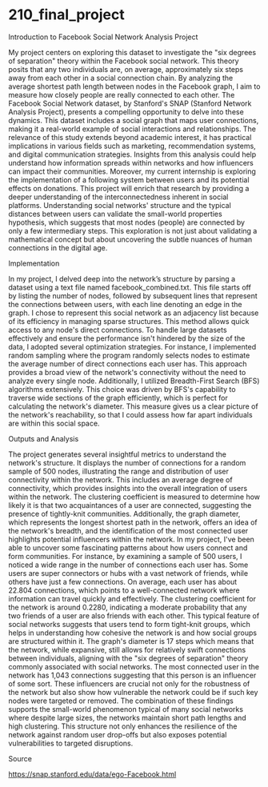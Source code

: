 # 210_final_project
Introduction to Facebook Social Network Analysis Project

My project centers on exploring this dataset to investigate the "six degrees of separation" theory within the Facebook social network. This theory posits that any two individuals are, on average, approximately six steps away from each other in a social connection chain. By analyzing the average shortest path length between nodes in the Facebook graph, I aim to measure how closely people are really connected to each other. The Facebook Social Network dataset, by Stanford's SNAP (Stanford Network Analysis Project), presents a compelling opportunity to delve into these dynamics. This dataset includes a social graph that maps user connections, making it a real-world example of social interactions and relationships. The relevance of this study extends beyond academic interest, it has practical implications in various fields such as marketing, recommendation systems, and digital communication strategies. Insights from this analysis could help understand how information spreads within networks and how influencers can impact their communities. Moreover, my current internship is exploring the implementation of a following system between users and its potential effects on donations. This project will enrich that research by providing a deeper understanding of the interconnectedness inherent in social platforms.
Understanding social networks' structure and the typical distances between users can validate the small-world properties hypothesis, which suggests that most nodes (people) are connected by only a few intermediary steps. This exploration is not just about validating a mathematical concept but about uncovering the subtle nuances of human connections in the digital age.

Implementation

In my project, I delved deep into the network’s structure by parsing a dataset using a text file named facebook_combined.txt. This file starts off by listing the number of nodes, followed by subsequent lines that represent the connections between users, with each line denoting an edge in the graph. I chose to represent this social network as an adjacency list because of its efficiency in managing sparse structures. This method allows quick access to any node's direct connections.
To handle large datasets effectively and ensure the performance isn't hindered by the size of the data, I adopted several optimization strategies. For instance, I implemented random sampling where the program randomly selects nodes to estimate the average number of direct connections each user has. This approach provides a broad view of the network's connectivity without the need to analyze every single node. Additionally, I utilized Breadth-First Search (BFS) algorithms extensively. This choice was driven by BFS's capability to traverse wide sections of the graph efficiently, which is perfect for calculating the network's diameter. This measure gives us a clear picture of the network's reachability, so that I could assess how far apart individuals are within this social space.

Outputs and Analysis

The project generates several insightful metrics to understand the network's structure. It displays the number of connections for a random sample of 500 nodes, illustrating the range and distribution of user connectivity within the network. This includes an average degree of connectivity, which provides insights into the overall integration of users within the network. The clustering coefficient is measured to determine how likely it is that two acquaintances of a user are connected, suggesting the presence of tightly-knit communities. Additionally, the graph diameter, which represents the longest shortest path in the network, offers an idea of the network's breadth, and the identification of the most connected user highlights potential influencers within the network. In my project, I've been able to uncover some fascinating patterns about how users connect and form communities. For instance, by examining a sample of 500 users, I noticed a wide range in the number of connections each user has. Some users are super connectors or hubs with a vast network of friends, while others have just a few connections.  On average, each user has about 22.804 connections, which points to a well-connected network where information can travel quickly and effectively.
The clustering coefficient for the network is around 0.2280, indicating a moderate probability that any two friends of a user are also friends with each other. This typical feature of social networks suggests that users tend to form tight-knit groups, which helps in understanding how cohesive the network is and how social groups are structured within it.
The graph's diameter is 17 steps which means that the network, while expansive, still allows for relatively swift connections between individuals, aligning with the "six degrees of separation" theory commonly associated with social networks. The most connected user in the network has 1,043 connections suggesting that this person is an influencer of some sort. These influencers are crucial not only for the robustness of the network but also show how vulnerable the network could be if such key nodes were targeted or removed.
The combination of these findings supports the small-world phenomenon typical of many social networks where despite large sizes, the networks maintain short path lengths and high clustering. This structure not only enhances the resilience of the network against random user drop-offs but also exposes potential vulnerabilities to targeted disruptions.

Source

https://snap.stanford.edu/data/ego-Facebook.html
